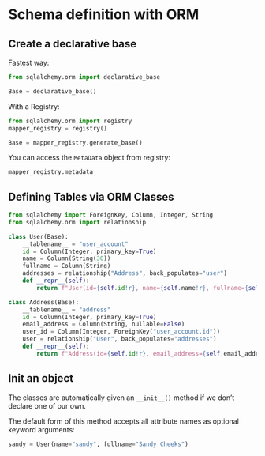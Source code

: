 # Schema definition with ORM

## Create a declarative base

Fastest way:

```py
from sqlalchemy.orm import declarative_base

Base = declarative_base()
```

With a Registry:

```py
from sqlalchemy.orm import registry
mapper_registry = registry()

Base = mapper_registry.generate_base()
```

You can access the `MetaData` object from registry:

```py
mapper_registry.metadata
```

## Defining Tables via ORM Classes

```py
from sqlalchemy import ForeignKey, Column, Integer, String
from sqlalchemy.orm import relationship

class User(Base):
    __tablename__ = "user_account"
    id = Column(Integer, primary_key=True)
    name = Column(String(30))
    fullname = Column(String)
    addresses = relationship("Address", back_populates="user")
    def __repr__(self):
        return f"User(id={self.id!r}, name={self.name!r}, fullname={self.fullname!r})"

class Address(Base):
    __tablename__ = "address"
    id = Column(Integer, primary_key=True)
    email_address = Column(String, nullable=False)
    user_id = Column(Integer, ForeignKey("user_account.id"))
    user = relationship("User", back_populates="addresses")
    def __repr__(self):
        return f"Address(id={self.id!r}, email_address={self.email_address!r})"
```


## Init an object

The classes are automatically given an `__init__()` method if we don’t declare one of our own.

The default form of this method accepts all attribute names as optional keyword arguments:

```py
sandy = User(name="sandy", fullname="Sandy Cheeks")
```
